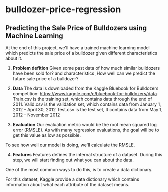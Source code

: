 # bulldozer-price-regression

## Predicting the Sale Price of Bulldozers using Machine Learning
At the end of this project, we'll have a trained machine learning model which predicts the sale price of a bulldozer given different characteristics about it.

1. **Problem defition**
Given some past data of how much similar bulldozers have been sold for? and characteristics ,How well can we predict the future sale price of a bulldozer?

2. **Data**
The data is downloaded from the Kaggle Bluebook for Bulldozers competition: https://www.kaggle.com/c/bluebook-for-bulldozers/data Train.csv is the training set, which contains data through the end of 2011. Valid.csv is the validation set, which contains data from January 1, 2012 - April 30, 2012 Test.csv is the test set, It contains data from May 1, 2012 - November 2012

3. **Evaluation**
Our evaluation metric would be the root mean squared log error (RMSLE). As with many regression evaluations, the goal will be to get this value as low as possible.

To see how well our model is doing, we'll calculate the RMSLE.

4. **Features**
Features defines the internal structure of a dataset. During this step, we will start finding out what you can about the data.

One of the most common ways to do this, is to create a data dictionary.

For this dataset, Kaggle provide a data dictionary which contains information about what each attribute of the dataset means.
